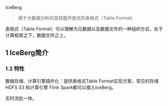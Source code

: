IceBerg

> 用于大数据分析的高性能开放式的表格式（Table Format）

表格式（Table Format）可以理解为元数据以及数据文件的一种组织方式，处于计算框架之下，数据文件之上。



## 1 IceBerg简介



### 1.2 特性

数据存储、计算引擎插件化：提供表格式Table Format实现方案，常见的存储HDFS S3 和计算引擎 Flink Spark都可以接入IceBerg。

实时流批一体。